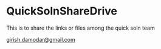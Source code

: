 # QuickSolnShareDrive
This is to share the links or files among the quick soln team

girish.damodar@gmail.com
